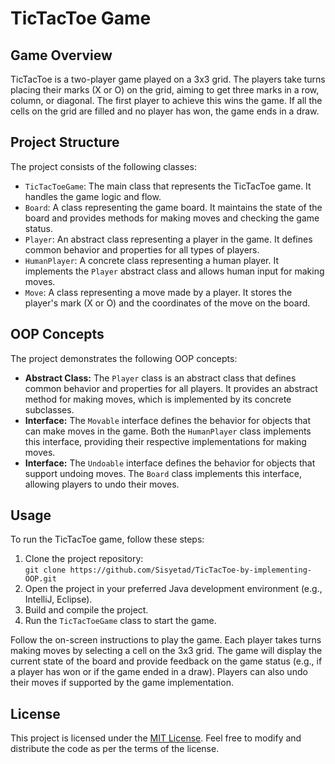 <!DOCTYPE html>
<body>
  <h1>TicTacToe Game</h1>

  <h2>Game Overview</h2>
  <p>TicTacToe is a two-player game played on a 3x3 grid. The players take turns placing their marks (X or O) on the grid, aiming to get three marks in a row, column, or diagonal. The first player to achieve this wins the game. If all the cells on the grid are filled and no player has won, the game ends in a draw.</p>

  <h2>Project Structure</h2>
  <p>The project consists of the following classes:</p>
  <ul>
    <li><code>TicTacToeGame</code>: The main class that represents the TicTacToe game. It handles the game logic and flow.</li>
    <li><code>Board</code>: A class representing the game board. It maintains the state of the board and provides methods for making moves and checking the game status.</li>
    <li><code>Player</code>: An abstract class representing a player in the game. It defines common behavior and properties for all types of players.</li>
    <li><code>HumanPlayer</code>: A concrete class representing a human player. It implements the <code>Player</code> abstract class and allows human input for making moves.</li>
    <li><code>Move</code>: A class representing a move made by a player. It stores the player's mark (X or O) and the coordinates of the move on the board.</li>
  </ul>

  <h2>OOP Concepts</h2>
  <p>The project demonstrates the following OOP concepts:</p>
  <ul>
    <li><strong>Abstract Class:</strong> The <code>Player</code> class is an abstract class that defines common behavior and properties for all players. It provides an abstract method for making moves, which is implemented by its concrete subclasses.</li>
    <li><strong>Interface:</strong> The <code>Movable</code> interface defines the behavior for objects that can make moves in the game. Both the <code>HumanPlayer</code> class implements this interface, providing their respective implementations for making moves.</li>
    <li><strong>Interface:</strong> The <code>Undoable</code> interface defines the behavior for objects that support undoing moves. The <code>Board</code> class implements this interface, allowing players to undo their moves.</li>
  </ul>

  <h2>Usage</h2>
  <p>To run the TicTacToe game, follow these steps:</p>
  <ol>
    <li>Clone the project repository:<br><code>git clone https://github.com/Sisyetad/TicTacToe-by-implementing-OOP.git</code></li>
    <li>Open the project in your preferred Java development environment (e.g., IntelliJ, Eclipse).</li>
    <li>Build and compile the project.</li>
    <li>Run the <code>TicTacToeGame</code> class to start the game.</li>
  </ol>
  <p>Follow the on-screen instructions to play the game. Each player takes turns making moves by selecting a cell on the 3x3 grid. The game will display the current state of the board and provide feedback on the game status (e.g., if a player has won or if the game ended in a draw). Players can also undo their moves if supported by the game implementation.</p>

  <h2>License</h2>
  <p>This project is licensed under the <a href="LICENSE">MIT License</a>. Feel free to modify and distribute the code as per the terms of the license.</p>

 

